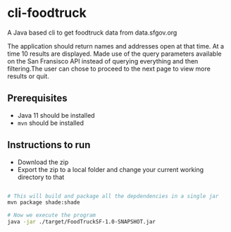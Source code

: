 # cli-foodtruck
A Java based cli to get foodtruck data from data.sfgov.org

The application should return names and addresses open at that time. At a time 10 results are displayed. Made use of the query parameters available on the San Fransisco API instead of querying everything and then filtering.The user can chose to proceed to the next page to view more results  or quit.
## Prerequisites

* Java 11 should be installed
* `mvn` should be installed

## Instructions to run
* Download the zip
* Export the zip to a local folder and change your current working directory to that
```BASH

# This will build and package all the depdendencies in a single jar
mvn package shade:shade

# Now we execute the program
java -jar ./target/FoodTruckSF-1.0-SNAPSHOT.jar
```


